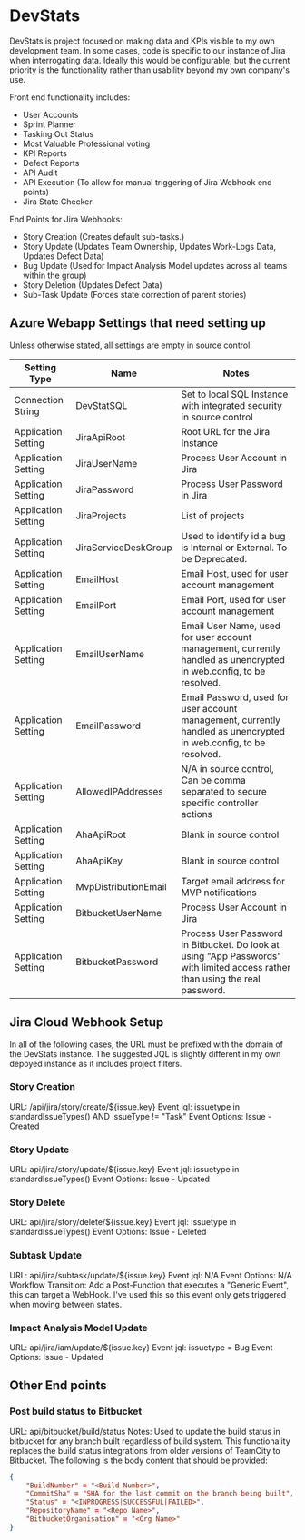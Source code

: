 # DevStats

DevStats is project focused on making data and KPIs visible to my own development team.  In some cases, code is specific to our instance of Jira when interrogating data.  Ideally this would be configurable, but the current priority is the functionality rather than usability beyond my own company's use.

Front end functionality includes:

 - User Accounts
 - Sprint Planner
 - Tasking Out Status
 - Most Valuable Professional voting
 - KPI Reports
 - Defect Reports
 - API Audit
 - API Execution (To allow for manual triggering of Jira Webhook end points)
 - Jira State Checker

End Points for Jira Webhooks:

 - Story Creation (Creates default sub-tasks.)
 - Story Update (Updates Team Ownership, Updates Work-Logs Data, Updates Defect Data)
 - Bug Update (Used for Impact Analysis Model updates across all teams within the group)
 - Story Deletion (Updates Defect Data)
 - Sub-Task Update (Forces state correction of parent stories)

## Azure Webapp Settings that need setting up
Unless otherwise stated, all settings are empty in source control.

| Setting Type | Name | Notes |
| ------ | ------ | ------ |
| Connection String | DevStatSQL | Set to local SQL Instance with integrated security in source control |
| Application Setting | JiraApiRoot | Root URL for the Jira Instance |
| Application Setting | JiraUserName | Process User Account in Jira |
| Application Setting | JiraPassword | Process User Password in Jira |
| Application Setting | JiraProjects | List of projects |
| Application Setting | JiraServiceDeskGroup | Used to identify id a bug is Internal or External. To be Deprecated. |
| Application Setting | EmailHost | Email Host, used for user account management |
| Application Setting | EmailPort | Email Port, used for user account management |
| Application Setting | EmailUserName | Email User Name, used for user account management, currently handled as unencrypted in web.config, to be resolved. |
| Application Setting | EmailPassword | Email Password, used for user account management, currently handled as unencrypted in web.config, to be resolved. |
| Application Setting | AllowedIPAddresses | N/A in source control, Can be comma separated to secure specific controller actions |
| Application Setting | AhaApiRoot | Blank in source control |
| Application Setting | AhaApiKey | Blank in source control |
| Application Setting | MvpDistributionEmail | Target email address for MVP notifications |
| Application Setting | BitbucketUserName | Process User Account in Jira |
| Application Setting | BitbucketPassword | Process User Password in Bitbucket. Do look at using "App Passwords" with limited access rather than using the real password. |

## Jira Cloud Webhook Setup
In all of the following cases, the URL must be prefixed with the domain of the DevStats instance.  The suggested JQL is slightly different in my own depoyed instance as it includes project filters.

### Story Creation
URL: /api/jira/story/create/${issue.key}
Event jql: issuetype in standardIssueTypes() AND issueType != "Task"
Event Options: Issue - Created

### Story Update
URL: api/jira/story/update/${issue.key}
Event jql: issuetype in standardIssueTypes()
Event Options: Issue - Updated

### Story Delete
URL: api/jira/story/delete/${issue.key}
Event jql: issuetype in standardIssueTypes()
Event Options: Issue - Deleted

### Subtask Update
URL: api/jira/subtask/update/${issue.key}
Event jql: N/A
Event Options: N/A
Workflow Transition: Add a Post-Function that executes a "Generic Event", this can target a WebHook.  I've used this so this event only gets triggered when moving between states.

### Impact Analysis Model Update
URL: api/jira/iam/update/${issue.key}
Event jql: issuetype = Bug
Event Options: Issue - Updated

## Other End points

### Post build status to Bitbucket
URL: api/bitbucket/build/status
Notes: Used to update the build status in bitbucket for any branch built regardless of build system. This functionality replaces the build status integrations from older versions of TeamCity to Bitbucket.  The following is the body content that should be provided:

```JSON
{ 
	"BuildNumber" = "<Build Number>",
	"CommitSha" = "SHA for the last commit on the branch being built",
	"Status" = "<INPROGRESS|SUCCESSFUL|FAILED>",
	"RepositoryName" = "<Repo Name>",
	"BitbucketOrganisation" = "<Org Name>"
}
```
